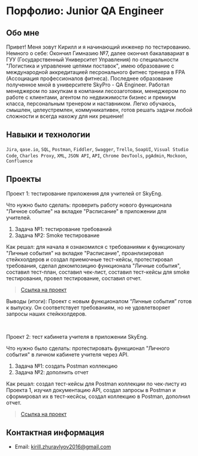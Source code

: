 # Порфолио: Junior QA Engineer

## Обо мне

Привет! Меня зовут Кирилл и я начинающий инженер по тестированию. Немного о себе:
Окончил Гимназию №7, далее окончил бакалавариат в ГУУ (Государственный Университет Управления) по специальности "Логистика и управление цепями поставок", имею образование с международной аккредитацией песронального фитнес тренера в FPA (Ассоциация профессионалов фитнеса). Последнее образование полученное мной в университете SkyPro - QA Engineer.
Работал менеджером по закупкам в компании лесозаготовки, менеджером по работе с клиентами, агентом по недвижимости бизнес и премиум класса, персональным тренером и наставником.
Легко обучаюсь, смышлен, целеустремлен, коммуникативен, готов решать задачи любой сложности и всегда нахожу для них решение!

## Навыки и технологии 
``Jira``, ``qase.io``, ``SQL``, ``Postman``, ``Fiddler``, ``Swagger``, ``Trello``, ``SoapUI``, ``Visual Studio Code``, ``Charles Proxy``, ``XML``, ``JSON API``, ``API``, ``Chrome DevTools``, ``pgAdmin``, ``Mockoon``, ``Confluence``

## Проекты
<p> Проект 1: тестирование приложения для учителей от SkyEng.</p>
<p> Что нужно было сделать: проверить работу нового функционала "Личное событие" на вкладке "Расписание" в приложении для учителей.</p>
<ol>
  <li>Задача №1: тестирование требований</li>
  <li>Задача №2: Smoke тестирование</li>
</ol>

<p>Как решал: для начала я ознакомился с требованиями к функционалу "Личные события" на вкладке "Расписание", проанлизировал стейкхолдеров и создал приемочные тест-кейсы, протестировал требования, сделал декомпозицию функционала "Личные события", составил тест-план, составил чек-лист, составил тест-кейсы для smoke тестирования, провел тестирование, составил отчет.<p>

> <a href="https://qa-bug-report97.atlassian.net/l/cp/gr66JfR1">Ссылка на проект</a>

<p>Выводы (итоги): Проект с новым функционалом “Личные события” готов к выпуску. Он соответствует требованиям, но не удовлетворяет запросы наших стейкхолдеров.<p>

<br>

<p> Проект 2: тест кабинета учителя в приложении SkyEng.</p>
<p>Что нужно было сделать: протестировать функционал "Личного события" в личном кабинете учителя через API.<p>
<ol>
  <li>Задача №1: создать Postman коллекцию</li>
  <li>Задача №2: дополнить отчет</li>
</ol>

<p>Как решал: создал тест-кейсы для Postman коллекции по чек-листу из Проекта 1, изучил документацию API, создал запросы в Postman и сформировал их в тест-кесйсы, создал коллекцию в Postman, дополнил отчет.<p>

> <a href="https://qa-bug-report97.atlassian.net/l/cp/BEUgD4fs">Ссылка на проект</a>

## Контактная информация
- Email: kirill.zhuravlyov2016@gmail.com
